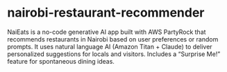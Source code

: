 # nairobi-restaurant-recommender
NaiEats is a no-code generative AI app built with AWS PartyRock that recommends restaurants in Nairobi based on user preferences or random prompts. It uses natural language AI (Amazon Titan + Claude) to deliver personalized suggestions for locals and visitors. Includes a “Surprise Me!” feature for spontaneous dining ideas.
